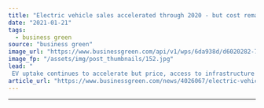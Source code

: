 ```yaml
---
title: "Electric vehicle sales accelerated through 2020 - but cost remains a roadblock, RAC analysis finds"
date: "2021-01-21"
tags: 
  - business green
source: "business green"
image_url: "https://www.businessgreen.com/api/v1/wps/6da938d/d6020282-7d95-408a-9d07-940348474cc8/4/tesla-model-s-and-roadster-185x114.jpg"
image_fp: "/assets/img/post_thumbnails/152.jpg"
lead: "
 EV uptake continues to accelerate but price, access to infrastructure and driving range continue to deter many drivers, new analysis from RAC has found ..."
article_url: "https://www.businessgreen.com/news/4026067/electric-vehicle-sales-accelerated-2020-cost-remains-roadblock-rac-analysis"
---
```


---
